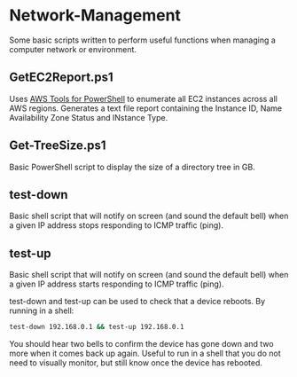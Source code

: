 # Network-Management
Some basic scripts written to perform useful functions when managing a computer network or environment.

## GetEC2Report.ps1
Uses [AWS Tools for PowerShell](https://aws.amazon.com/powershell/) to enumerate all EC2 instances across all AWS regions. Generates a text file report containing the Instance ID, Name Availability Zone Status and INstance Type.

## Get-TreeSize.ps1
Basic PowerShell script to display the size of a directory tree in GB.

## test-down
Basic shell script that will notify on screen (and sound the default bell) when a given IP address stops responding to ICMP traffic (ping).

## test-up
Basic shell script that will notify on screen (and sound the default bell) when a given IP address starts responding to ICMP traffic (ping).

test-down and test-up can be used to check that a device reboots. By running in a shell:
``` sh
test-down 192.168.0.1 && test-up 192.168.0.1
```
You should hear two bells to confirm the device has gone down and two more when it comes back up again. Useful to run in a shell that you do not need to visually monitor, but still know once the device has rebooted.

